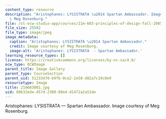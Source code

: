 ```yaml
---
content_type: resource
description: "Aristophanes: LYSISTRATA \u2014 Spartan Ambassador. Image courtesy of\
  \ Meg Rosenburg."
file: /ol-ocw-studio-app/courses/21m-603-principles-of-design-fall-2005/88632ede457d238080e4d1472a2a51de_21m603001.jpg
file_size: 25592
file_type: image/jpeg
image_metadata:
  caption: "Aristophanes: LYSISTRATA \u2014 Spartan Ambassador."
  credit: Image courtesy of Meg Rosenburg.
  image-alt: 'Aristophanes: LYSISTRATA  - Spartan Ambassador.'
learning_resource_types: []
license: https://creativecommons.org/licenses/by-nc-sa/4.0/
ocw_type: OCWImage
parent_title: Image Gallery
parent_type: CourseSection
parent_uid: 51233470-b9fb-0ce2-2e58-d82a7c19c0e9
resourcetype: Image
title: 21m603001.jpg
uid: 88632ede-457d-2380-80e4-d1472a2a51de
---
```

Aristophanes: LYSISTRATA — Spartan Ambassador. Image courtesy of Meg Rosenburg.